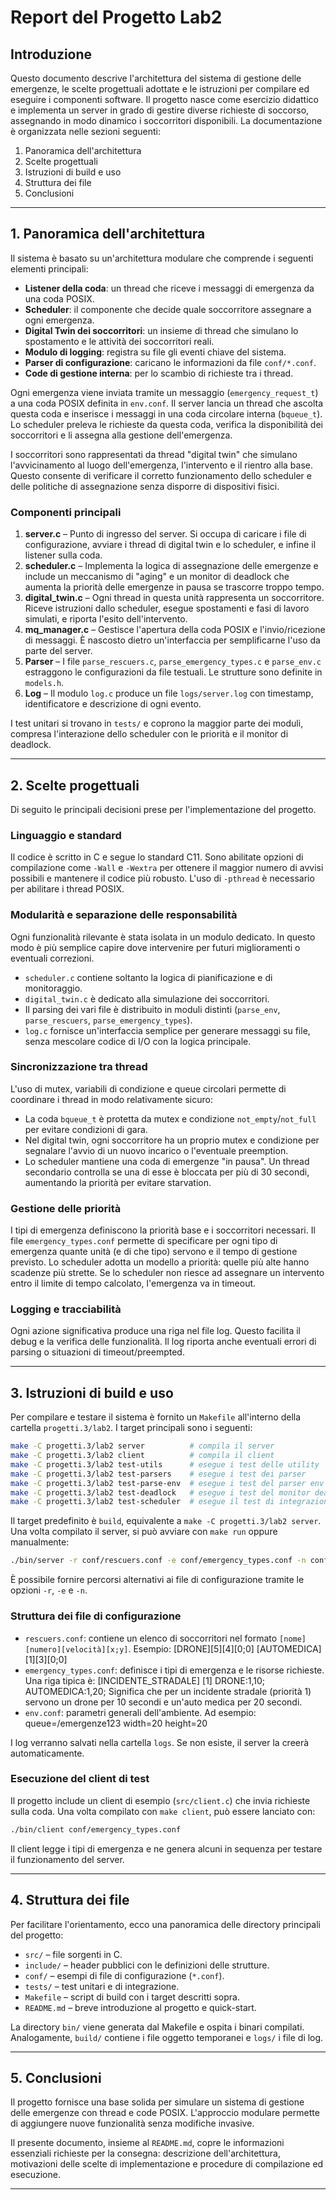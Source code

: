 # Report del Progetto Lab2

## Introduzione
Questo documento descrive l'architettura del sistema di gestione delle emergenze, le scelte progettuali adottate e le istruzioni per compilare ed eseguire i componenti software. Il progetto nasce come esercizio didattico e implementa un server in grado di gestire diverse richieste di soccorso, assegnando in modo dinamico i soccorritori disponibili. La documentazione è organizzata nelle sezioni seguenti:

1. Panoramica dell'architettura
2. Scelte progettuali
3. Istruzioni di build e uso
4. Struttura dei file
5. Conclusioni

---
## 1. Panoramica dell'architettura

Il sistema è basato su un'architettura modulare che comprende i seguenti elementi principali:

- **Listener della coda**: un thread che riceve i messaggi di emergenza da una coda POSIX.
- **Scheduler**: il componente che decide quale soccorritore assegnare a ogni emergenza.
- **Digital Twin dei soccorritori**: un insieme di thread che simulano lo spostamento e le attività dei soccorritori reali.
- **Modulo di logging**: registra su file gli eventi chiave del sistema.
- **Parser di configurazione**: caricano le informazioni da file `conf/*.conf`.
- **Code di gestione interna**: per lo scambio di richieste tra i thread.

Ogni emergenza viene inviata tramite un messaggio (`emergency_request_t`) a una coda POSIX definita in `env.conf`. Il server lancia un thread che ascolta questa coda e inserisce i messaggi in una coda circolare interna (`bqueue_t`). Lo scheduler preleva le richieste da questa coda, verifica la disponibilità dei soccorritori e li assegna alla gestione dell'emergenza.

I soccorritori sono rappresentati da thread "digital twin" che simulano l'avvicinamento al luogo dell'emergenza, l'intervento e il rientro alla base. Questo consente di verificare il corretto funzionamento dello scheduler e delle politiche di assegnazione senza disporre di dispositivi fisici.

### Componenti principali

1. **server.c** – Punto di ingresso del server. Si occupa di caricare i file di configurazione, avviare i thread di digital twin e lo scheduler, e infine il listener sulla coda.
2. **scheduler.c** – Implementa la logica di assegnazione delle emergenze e include un meccanismo di "aging" e un monitor di deadlock che aumenta la priorità delle emergenze in pausa se trascorre troppo tempo.
3. **digital_twin.c** – Ogni thread in questa unità rappresenta un soccorritore. Riceve istruzioni dallo scheduler, esegue spostamenti e fasi di lavoro simulati, e riporta l'esito dell'intervento.
4. **mq_manager.c** – Gestisce l'apertura della coda POSIX e l'invio/ricezione di messaggi. È nascosto dietro un'interfaccia per semplificarne l'uso da parte del server.
5. **Parser** – I file `parse_rescuers.c`, `parse_emergency_types.c` e `parse_env.c` estraggono le configurazioni da file testuali. Le strutture sono definite in `models.h`.
6. **Log** – Il modulo `log.c` produce un file `logs/server.log` con timestamp, identificatore e descrizione di ogni evento.

I test unitari si trovano in `tests/` e coprono la maggior parte dei moduli, compresa l'interazione dello scheduler con le priorità e il monitor di deadlock.

---
## 2. Scelte progettuali

Di seguito le principali decisioni prese per l'implementazione del progetto.

### Linguaggio e standard

Il codice è scritto in C e segue lo standard C11. Sono abilitate opzioni di compilazione come `-Wall` e `-Wextra` per ottenere il maggior numero di avvisi possibili e mantenere il codice più robusto. L'uso di `-pthread` è necessario per abilitare i thread POSIX.

### Modularità e separazione delle responsabilità

Ogni funzionalità rilevante è stata isolata in un modulo dedicato. In questo modo è più semplice capire dove intervenire per futuri miglioramenti o eventuali correzioni.

- `scheduler.c` contiene soltanto la logica di pianificazione e di monitoraggio.
- `digital_twin.c` è dedicato alla simulazione dei soccorritori.
- Il parsing dei vari file è distribuito in moduli distinti (`parse_env`, `parse_rescuers`, `parse_emergency_types`).
- `log.c` fornisce un'interfaccia semplice per generare messaggi su file, senza mescolare codice di I/O con la logica principale.

### Sincronizzazione tra thread

L'uso di mutex, variabili di condizione e queue circolari permette di coordinare i thread in modo relativamente sicuro:

- La coda `bqueue_t` è protetta da mutex e condizione `not_empty`/`not_full` per evitare condizioni di gara.
- Nel digital twin, ogni soccorritore ha un proprio mutex e condizione per segnalare l'avvio di un nuovo incarico o l'eventuale preemption.
- Lo scheduler mantiene una coda di emergenze "in pausa". Un thread secondario controlla se una di esse è bloccata per più di 30 secondi, aumentando la priorità per evitare starvation.

### Gestione delle priorità

I tipi di emergenza definiscono la priorità base e i soccorritori necessari. Il file `emergency_types.conf` permette di specificare per ogni tipo di emergenza quante unità (e di che tipo) servono e il tempo di gestione previsto. Lo scheduler adotta un modello a priorità: quelle più alte hanno scadenze più strette. Se lo scheduler non riesce ad assegnare un intervento entro il limite di tempo calcolato, l'emergenza va in timeout.

### Logging e tracciabilità

Ogni azione significativa produce una riga nel file log. Questo facilita il debug e la verifica delle funzionalità. Il log riporta anche eventuali errori di parsing o situazioni di timeout/preempted.

---
## 3. Istruzioni di build e uso

Per compilare e testare il sistema è fornito un `Makefile` all'interno della cartella `progetti.3/lab2`. I target principali sono i seguenti:

```sh
make -C progetti.3/lab2 server          # compila il server
make -C progetti.3/lab2 client          # compila il client
make -C progetti.3/lab2 test-utils      # esegue i test delle utility
make -C progetti.3/lab2 test-parsers    # esegue i test dei parser
make -C progetti.3/lab2 test-parse-env  # esegue i test del parser env
make -C progetti.3/lab2 test-deadlock   # esegue i test del monitor deadlock
make -C progetti.3/lab2 test-scheduler  # esegue il test di integrazione dello scheduler
```

Il target predefinito è `build`, equivalente a `make -C progetti.3/lab2 server`. Una volta compilato il server, si può avviare con `make run` oppure manualmente:

```sh
./bin/server -r conf/rescuers.conf -e conf/emergency_types.conf -n conf/env.conf
```

È possibile fornire percorsi alternativi ai file di configurazione tramite le opzioni `-r`, `-e` e `-n`.

### Struttura dei file di configurazione

- `rescuers.conf`: contiene un elenco di soccorritori nel formato `[nome][numero][velocità][x;y]`. Esempio:
  [DRONE][5][4][0;0]
  [AUTOMEDICA][1][3][0;0]
- `emergency_types.conf`: definisce i tipi di emergenza e le risorse richieste. Una riga tipica è:
  [INCIDENTE_STRADALE] [1] DRONE:1,10; AUTOMEDICA:1,20;
  Significa che per un incidente stradale (priorità 1) servono un drone per 10 secondi e un'auto medica per 20 secondi.
- `env.conf`: parametri generali dell'ambiente. Ad esempio:
  queue=/emergenze123
  width=20
  height=20

I log verranno salvati nella cartella `logs`. Se non esiste, il server la creerà automaticamente.

### Esecuzione del client di test

Il progetto include un client di esempio (`src/client.c`) che invia richieste sulla coda. Una volta compilato con `make client`, può essere lanciato con:

```sh
./bin/client conf/emergency_types.conf
```

Il client legge i tipi di emergenza e ne genera alcuni in sequenza per testare il funzionamento del server.

---
## 4. Struttura dei file

Per facilitare l'orientamento, ecco una panoramica delle directory principali del progetto:

- `src/` – file sorgenti in C.
- `include/` – header pubblici con le definizioni delle strutture.
- `conf/` – esempi di file di configurazione (`*.conf`).
- `tests/` – test unitari e di integrazione.
- `Makefile` – script di build con i target descritti sopra.
- `README.md` – breve introduzione al progetto e quick-start.

La directory `bin/` viene generata dal Makefile e ospita i binari compilati. Analogamente, `build/` contiene i file oggetto temporanei e `logs/` i file di log.

---
## 5. Conclusioni
Il progetto fornisce una base solida per simulare un sistema di gestione delle emergenze con thread e code POSIX. L'approccio modulare permette di aggiungere nuove funzionalità senza modifiche invasive.

Il presente documento, insieme al `README.md`, copre le informazioni essenziali richieste per la consegna: descrizione dell'architettura, motivazioni delle scelte di implementazione e procedure di compilazione ed esecuzione.

---
